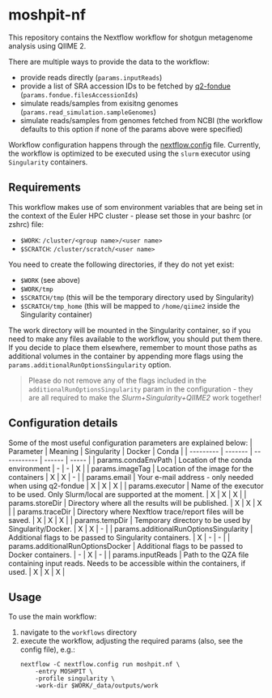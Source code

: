 # moshpit-nf

This repository contains the Nextflow workflow for shotgun 
metagenome analysis using QIIME 2.

There are multiple ways to provide the data to the workflow:
- provide reads directly (`params.inputReads`)
- provide a list of SRA accession IDs to be fetched by [q2-fondue](https://github.com/bokulich-lab/q2-fondue) (`params.fondue.filesAccessionIds`)
- simulate reads/samples from exisitng genomes (`params.read_simulation.sampleGenomes`)
- simulate reads/samples from genomes fetched from NCBI (the workflow defaults to this option if none of the params above were specified)

Workflow configuration happens through the [nextflow.config](workflows/nextflow.config) file. Currently, the workflow is optimized to be executed using the `slurm` executor using `Singularity` containers.

## Requirements
This workflow makes use of som environment variables that are being set in the context of the Euler HPC cluster - please set those in your bashrc (or zshrc) file:
- `$WORK`: `/cluster/<group name>/<user name>`
- `$SCRATCH`: `/cluster/scratch/<user name>`

You need to create the following directories, if they do not yet exist:
- `$WORK` (see above)
- `$WORK/tmp`
- `$SCRATCH/tmp` (this will be the temporary directory used by Singularity)
- `$SCRATCH/tmp_home` (this will be mapped to `/home/qiime2` inside the Singularity container)

The work directory will be mounted in the Singularity container, so if you need to make any files available to the workflow, you should put them there. If you decide to place them elsewhere, remember to mount those paths as additional volumes in the container by appending more flags using the `params.additionalRunOptionsSingularity` option. 

> Please do not remove any of the flags included in the `additionalRunOptionsSingularity` param in the configuration - they are all required to make the _Slurm+Singularity+QIIME2_ work together!

## Configuration details
Some of the most useful configuration parameters are explained below:
| Parameter | Meaning | Singularity | Docker | Conda |
| --------- | ------- | ----------- | ------ | ----- |
| params.condaEnvPath | Location of the conda environment | - | - | X |
| params.imageTag | Location of the image for the containers | X | X | - |
| params.email | Your e-mail address - only needed when using q2-fondue | X | X | X |
| params.executor | Name of the executor to be used. Only Slurm/local are supported at the moment. | X | X | X |
| params.storeDir | Directory where all the results will be published. | X | X | X |
| params.traceDir | Directory where Nexftlow trace/report files will be saved. | X | X | X |
| params.tempDir | Temporary directory to be used by Singularity/Docker. | X | X | - |
| params.additionalRunOptionsSingularity | Additional flags to be passed to Singularity containers. | X | - | - |
| params.additionalRunOptionsDocker | Additional flags to be passed to Docker containers. | - | X | - |
| params.inputReads | Path to the QZA file containing input reads. Needs to be accessible within the containers, if used. | X | X | X |

## Usage
To use the main workflow:
1. navigate to the `workflows` directory
2. execute the workflow, adjusting the required params (also, see the config file), e.g.:
    ```shell
    nextflow -C nextflow.config run moshpit.nf \
        -entry MOSHPIT \
        -profile singularity \
        -work-dir $WORK/_data/outputs/work
    ```
